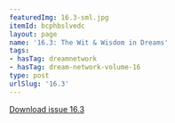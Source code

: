 ```yaml
---
featuredImg: 16.3-sml.jpg
itemId: bcphbslvedc
layout: page
name: '16.3: The Wit & Wisdom in Dreams'
tags:
- hasTag: dreamnetwork
- hasTag: dream-network-volume-16
type: post
urlSlug: '16.3'
---
```

<a href="../files/pdfs/Volume_16/16.3-Dream-Network-Vol-16-No-3.pdf" download="">Download issue 16.3</a>